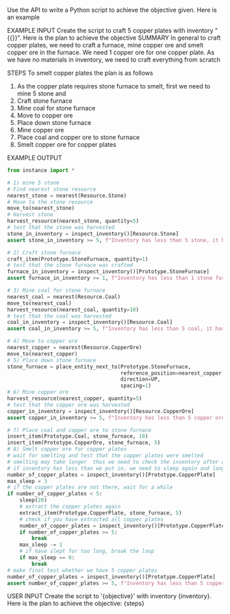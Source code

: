 Use the API to write a Python script to achieve the objective given. Here is an example

EXAMPLE INPUT
Create the script to craft 5 copper plates with inventory "{{}}". Here is the plan to achieve the objective
SUMMARY
In general to craft copper plates, we need to craft a furnace, mine copper ore and smelt copper ore in the furnace. We need 1 copper ore for one copper plate. As we have no materials in inventory, we need to craft everything from scratch

STEPS
To smelt copper plates the plan is as follows
1) As the copper plate requires stone furnace to smelt, first we need to mine 5 stone and 
2) Craft stone furnace
3) Mine coal for stone furnace
4) Move to copper ore
5) Place down stone furnace
6) Mine copper ore
7) Place coal and copper ore to stone furnace
8) Smelt copper ore for copper plates


EXAMPLE OUTPUT

```python
from instance import *

# 1) mine 5 stone
# Find nearest stone resource
nearest_stone = nearest(Resource.Stone)
# Move to the stone resource
move_to(nearest_stone)
# Harvest stone
harvest_resource(nearest_stone, quantity=5)
# test that the stone was harvested
stone_in_inventory = inspect_inventory()[Resource.Stone]
assert stone_in_inventory >= 5, f"Inventory has less than 5 stone, it has {{stone_in_inventory}}"

# 2) Craft stone furnace
craft_item(Prototype.StoneFurnace, quantity=1)
# test that the stone furnace was crafted
furnace_in_inventory = inspect_inventory()[Prototype.StoneFurnace]
assert furnace_in_inventory >= 1, f"Inventory has less than 1 stone furnace, it has {{furnace_in_inventory}}"

# 3) Mine coal for stone furnace
nearest_coal = nearest(Resource.Coal)
move_to(nearest_coal)
harvest_resource(nearest_coal, quantity=10)
# test that the coal was harvested
coal_in_inventory = inspect_inventory()[Resource.Coal]
assert coal_in_inventory >= 5, f"Inventory has less than 5 coal, it has {{coal_in_inventory}}"

# 4) Move to copper ore
nearest_copper = nearest(Resource.CopperOre)
move_to(nearest_copper)
# 5) Place down stone furnace
stone_furnace = place_entity_next_to(Prototype.StoneFurnace,
                                     reference_position=nearest_copper,
                                     direction=UP,
                                     spacing=1)
# 6) Mine copper ore
harvest_resource(nearest_copper, quantity=5)
# test that the copper ore was harvested
copper_in_inventory = inspect_inventory()[Resource.CopperOre]
assert copper_in_inventory >= 5, f"Inventory has less than 5 copper ore, it has {{copper_in_inventory}}"

# 7) Place coal and copper ore to stone furnace
insert_item(Prototype.Coal, stone_furnace, 10)
insert_item(Prototype.CopperOre, stone_furnace, 5)
# 8) Smelt copper ore for copper plates
# wait for smelting and test that the copper plates were smelted
# smelting may take longer  thus we need to check the inventory after a while
# if inventory has less than we put in, we need to sleep again and longer
number_of_copper_plates = inspect_inventory()[Prototype.CopperPlate]
max_sleep = 3
# if the copper plates are not there, wait for a while
if number_of_copper_plates < 5:
    sleep(20)
    # extract the copper plates again
    extract_item(Prototype.CopperPlate, stone_furnace, 5)
    # check if you have extracted all copper plates
    number_of_copper_plates = inspect_inventory()[Prototype.CopperPlate]
    if number_of_copper_plates >= 5:
        break
    max_sleep -= 1
    # if have slept for too long, break the loop
    if max_sleep == 0:
        break
# make final test whether we have 5 copper plates
number_of_copper_plates = inspect_inventory()[Prototype.CopperPlate]
assert number_of_copper_plates >= 5, f"Inventory has less than 5 copper plates, it has {{number_of_copper_plates}}" 

```

USER INPUT
Create the script to '{objective}' with inventory {inventory}. Here is the plan to achieve the objective:
{steps}